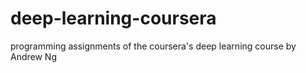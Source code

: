 # deep-learning-coursera
programming assignments of the coursera's deep learning course by Andrew Ng
